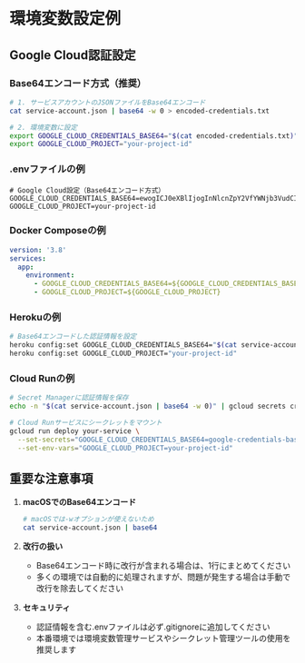 # 環境変数設定例

## Google Cloud認証設定

### Base64エンコード方式（推奨）

```bash
# 1. サービスアカウントのJSONファイルをBase64エンコード
cat service-account.json | base64 -w 0 > encoded-credentials.txt

# 2. 環境変数に設定
export GOOGLE_CLOUD_CREDENTIALS_BASE64="$(cat encoded-credentials.txt)"
export GOOGLE_CLOUD_PROJECT="your-project-id"
```

### .envファイルの例

```env
# Google Cloud設定（Base64エンコード方式）
GOOGLE_CLOUD_CREDENTIALS_BASE64=ewogICJ0eXBlIjogInNlcnZpY2VfYWNjb3VudCIs...
GOOGLE_CLOUD_PROJECT=your-project-id
```

### Docker Composeの例

```yaml
version: '3.8'
services:
  app:
    environment:
      - GOOGLE_CLOUD_CREDENTIALS_BASE64=${GOOGLE_CLOUD_CREDENTIALS_BASE64}
      - GOOGLE_CLOUD_PROJECT=${GOOGLE_CLOUD_PROJECT}
```

### Herokuの例

```bash
# Base64エンコードした認証情報を設定
heroku config:set GOOGLE_CLOUD_CREDENTIALS_BASE64="$(cat service-account.json | base64 -w 0)"
heroku config:set GOOGLE_CLOUD_PROJECT="your-project-id"
```

### Cloud Runの例

```bash
# Secret Managerに認証情報を保存
echo -n "$(cat service-account.json | base64 -w 0)" | gcloud secrets create google-credentials-base64 --data-file=-

# Cloud Runサービスにシークレットをマウント
gcloud run deploy your-service \
  --set-secrets="GOOGLE_CLOUD_CREDENTIALS_BASE64=google-credentials-base64:latest" \
  --set-env-vars="GOOGLE_CLOUD_PROJECT=your-project-id"
```

## 重要な注意事項

1. **macOSでのBase64エンコード**
   ```bash
   # macOSでは-wオプションが使えないため
   cat service-account.json | base64
   ```

2. **改行の扱い**
   - Base64エンコード時に改行が含まれる場合は、1行にまとめてください
   - 多くの環境では自動的に処理されますが、問題が発生する場合は手動で改行を除去してください

3. **セキュリティ**
   - 認証情報を含む.envファイルは必ず.gitignoreに追加してください
   - 本番環境では環境変数管理サービスやシークレット管理ツールの使用を推奨します